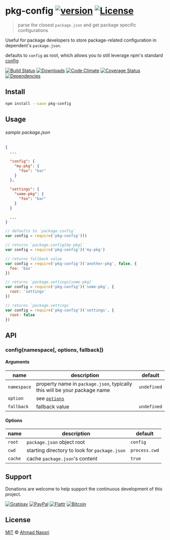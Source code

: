 # pkg-config [![version][npm-version]][npm-url] [![License][npm-license]][license-url]

> parse the closest `package.json` and get package specific configurations

Useful for package developers to store package-related configuration in dependent's `package.json`.

defaults to `config` as root, which allows you to still leverage npm's standard [config](https://docs.npmjs.com/files/package.json#config)

[![Build Status][travis-image]][travis-url]
[![Downloads][npm-downloads]][npm-url]
[![Code Climate][codeclimate-quality]][codeclimate-url]
[![Coverage Status][codeclimate-coverage]][codeclimate-url]
[![Dependencies][david-image]][david-url]

## Install

```sh
npm install --save pkg-config
```

## Usage

###### sample package.json
```json
{
  ...

  "config": {
    "my-pkg": {
      "foo": "bar"
    }
  },

  "settings": {
    "some-pkg": {
      "foo": "bar"
    }
  }

  ...
}
```

```js
// defaults to `package.config`
var config = require('pkg-config')()

// returns `package.config[my-pkg]`
var config = require('pkg-config')('my-pkg')

// returns fallback value
var config = require('pkg-config')('another-pkg', false, {
  foo: 'baz'
})

// returns `package.settings[some-pkg]`
var config = require('pkg-config')('some-pkg', {
  root: 'settings'
})

// returns `package.settings`
var config = require('pkg-config')('settings', {
  root: false
})
```

## API

### config(namespace[, options, fallback])

#### Arguments

| name        | description                                                               | default     |
| ----------- | ------------------------------------------------------------------------- | ----------- |
| `namespace` | property name in `package.json`, typically this will be your package name | `undefined` |
| `option`    | see [`options`](#options)                                                               |
| `fallback`  | fallback value                                                            | `undefined` |

#### Options

| name    | description                                    | default       |
| ------  | ---------------------------------------------- | ------------- |
| `root`  | `package.json` object root                     | `config`      |
| `cwd`   | starting directory to look for `package.json`  | `process.cwd` |
| `cache` | cache `package.json`'s content                 | `true`        | 


## Support

Donations are welcome to help support the continuous development of this project.

[![Gratipay][gratipay-image]][gratipay-url]
[![PayPal][paypal-image]][paypal-url]
[![Flattr][flattr-image]][flattr-url]
[![Bitcoin][bitcoin-image]][bitcoin-url]

## License

[MIT](LICENSE) &copy; [Ahmad Nassri](https://www.ahmadnassri.com)

[license-url]: https://github.com/ahmadnassri/pkg-config/blob/master/LICENSE

[travis-url]: https://travis-ci.org/ahmadnassri/pkg-config
[travis-image]: https://img.shields.io/travis/ahmadnassri/pkg-config.svg?style=flat-square

[npm-url]: https://www.npmjs.com/package/pkg-config
[npm-license]: https://img.shields.io/npm/l/pkg-config.svg?style=flat-square
[npm-version]: https://img.shields.io/npm/v/pkg-config.svg?style=flat-square
[npm-downloads]: https://img.shields.io/npm/dm/pkg-config.svg?style=flat-square

[codeclimate-url]: https://codeclimate.com/github/ahmadnassri/pkg-config
[codeclimate-quality]: https://img.shields.io/codeclimate/github/ahmadnassri/pkg-config.svg?style=flat-square
[codeclimate-coverage]: https://img.shields.io/codeclimate/coverage/github/ahmadnassri/pkg-config.svg?style=flat-square

[david-url]: https://david-dm.org/ahmadnassri/pkg-config
[david-image]: https://img.shields.io/david/ahmadnassri/pkg-config.svg?style=flat-square

[gratipay-url]: https://www.gratipay.com/ahmadnassri/
[gratipay-image]: https://img.shields.io/gratipay/ahmadnassri.svg?style=flat-square

[paypal-url]: https://www.paypal.com/cgi-bin/webscr?cmd=_s-xclick&hosted_button_id=UJ2B2BTK9VLRS&on0=project&os0=pkg-config
[paypal-image]: http://img.shields.io/badge/paypal-donate-green.svg?style=flat-square

[flattr-url]: https://flattr.com/submit/auto?user_id=ahmadnassri&url=https://github.com/ahmadnassri/pkg-config&title=pkg-config&language=&tags=github&category=software
[flattr-image]: http://img.shields.io/badge/flattr-donate-green.svg?style=flat-square

[bitcoin-image]: http://img.shields.io/badge/bitcoin-1Nb46sZRVG3or7pNaDjthcGJpWhvoPpCxy-green.svg?style=flat-square
[bitcoin-url]: https://www.coinbase.com/checkouts/ae383ae6bb931a2fa5ad11cec115191e?name=pkg-config
